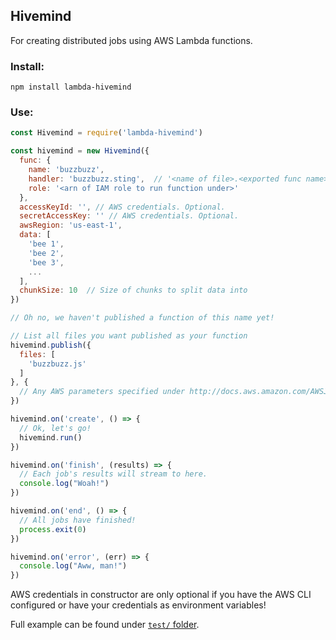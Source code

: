 ## Hivemind

For creating distributed jobs using AWS Lambda functions.

### Install:

```npm install lambda-hivemind```

### Use:

```javascript
const Hivemind = require('lambda-hivemind')

const hivemind = new Hivemind({
  func: {
    name: 'buzzbuzz',
    handler: 'buzzbuzz.sting',  // '<name of file>.<exported func name>'
    role: '<arn of IAM role to run function under>'
  },
  accessKeyId: '', // AWS credentials. Optional.
  secretAccessKey: '' // AWS credentials. Optional.
  awsRegion: 'us-east-1',
  data: [
    'bee 1',
    'bee 2',
    'bee 3',
    ...
  ],
  chunkSize: 10  // Size of chunks to split data into
})

// Oh no, we haven't published a function of this name yet!

// List all files you want published as your function
hivemind.publish({
  files: [
    'buzzbuzz.js'
  ]
}, {
  // Any AWS parameters specified under http://docs.aws.amazon.com/AWSJavaScriptSDK/latest/AWS/Lambda.html#createFunction-property
})

hivemind.on('create', () => {
  // Ok, let's go!
  hivemind.run()
})

hivemind.on('finish', (results) => {
  // Each job's results will stream to here.
  console.log("Woah!")
})

hivemind.on('end', () => {
  // All jobs have finished!
  process.exit(0)
})

hivemind.on('error', (err) => {
  console.log("Aww, man!")
})
```

AWS credentials in constructor are only optional if you have the AWS CLI configured or have your credentials as environment variables!

Full example can be found under [`test/` folder](test).
